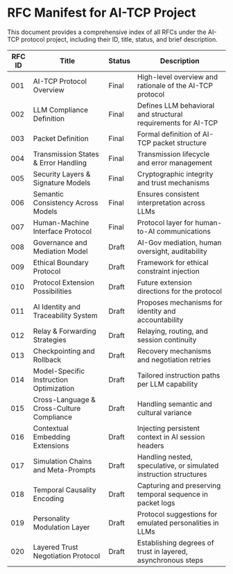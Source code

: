 # RFC Manifest for AI-TCP Project

This document provides a comprehensive index of all RFCs under the AI-TCP protocol project, including their ID, title, status, and brief description.

| RFC ID | Title                                      | Status     | Description                                                         |
|--------|--------------------------------------------|------------|---------------------------------------------------------------------|
| 001    | AI-TCP Protocol Overview                   | Final      | High-level overview and rationale of the AI-TCP protocol            |
| 002    | LLM Compliance Definition                  | Final      | Defines LLM behavioral and structural requirements for AI-TCP      |
| 003    | Packet Definition                          | Final      | Formal definition of AI-TCP packet structure                       |
| 004    | Transmission States & Error Handling       | Final      | Transmission lifecycle and error management                        |
| 005    | Security Layers & Signature Models         | Final      | Cryptographic integrity and trust mechanisms                        |
| 006    | Semantic Consistency Across Models         | Final      | Ensures consistent interpretation across LLMs                       |
| 007    | Human-Machine Interface Protocol           | Final      | Protocol layer for human-to-AI communications                      |
| 008    | Governance and Mediation Model             | Draft      | AI-Gov mediation, human oversight, auditability                    |
| 009    | Ethical Boundary Protocol                  | Draft      | Framework for ethical constraint injection                         |
| 010    | Protocol Extension Possibilities           | Draft      | Future extension directions for the protocol                       |
| 011    | AI Identity and Traceability System        | Draft      | Proposes mechanisms for identity and accountability                |
| 012    | Relay & Forwarding Strategies              | Draft      | Relaying, routing, and session continuity                          |
| 013    | Checkpointing and Rollback                 | Draft      | Recovery mechanisms and negotiation retries                        |
| 014    | Model-Specific Instruction Optimization    | Draft      | Tailored instruction paths per LLM capability                      |
| 015    | Cross-Language & Cross-Culture Compliance  | Draft      | Handling semantic and cultural variance                            |
| 016    | Contextual Embedding Extensions            | Draft      | Injecting persistent context in AI session headers                 |
| 017    | Simulation Chains and Meta-Prompts         | Draft      | Handling nested, speculative, or simulated instruction structures  |
| 018    | Temporal Causality Encoding                | Draft      | Capturing and preserving temporal sequence in packet logs          |
| 019    | Personality Modulation Layer               | Draft      | Protocol suggestions for emulated personalities in LLMs            |
| 020    | Layered Trust Negotiation Protocol         | Draft      | Establishing degrees of trust in layered, asynchronous steps       |
